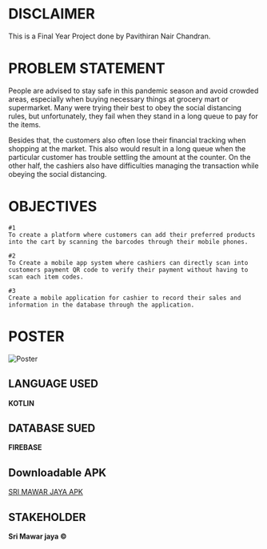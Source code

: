 # DISCLAIMER

This is a Final Year Project done by Pavithiran Nair Chandran. 

# PROBLEM STATEMENT

People are advised to stay safe in this pandemic season and avoid crowded areas, especially when buying necessary things at grocery mart or supermarket. 
Many were trying their best to obey the social distancing rules, but unfortunately, they fail when they stand in a long queue to pay for the items.  

Besides that, the customers also often lose their financial tracking when shopping at the market. 
This also would result in a long queue when the particular customer has trouble settling the amount at the counter. 
On the other half, the cashiers also have difficulties managing the transaction while obeying the social distancing.  

# OBJECTIVES

```text
#1
To create a platform where customers can add their preferred products into the cart by scanning the barcodes through their mobile phones. 

#2
To Create a mobile app system where cashiers can directly scan into customers payment QR code to verify their payment without having to scan each item codes. 

#3
Create a mobile application for cashier to record their sales and information in the database through the application. 
```

# POSTER
![Poster](https://github.com/KillGod22/BarcodeBasedPaymentSystem/blob/master/Poster%20and%20APK/FYP-Poster.jpg)

## LANGUAGE USED
**KOTLIN**

## DATABASE SUED
**FIREBASE**

## Downloadable APK
[SRI MAWAR JAYA APK](https://github.com/KillGod22/BarcodeBasedPaymentSystem/blob/master/Poster%20and%20APK/Sri%20Mawar%20Jaya%20.apk)

## STAKEHOLDER
**Sri Mawar jaya &copy;**
